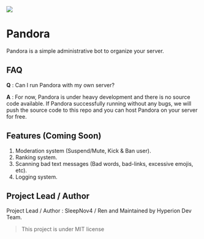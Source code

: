 [<img src="https://discordapp.com/api/guilds/553890772676640812/widget.png">](https://discord.gg/4U4k6bW)
# Pandora
Pandora is a simple administrative bot to organize your server.
## FAQ
**Q** : Can I run Pandora with my own server?

**A** : For now, Pandora is under heavy development and there is no source code available. If Pandora successfully running without any bugs, we will push the source code to this repo and you can host Pandora on your server for free.

## Features (Coming Soon)
1. Moderation system (Suspend/Mute, Kick & Ban user).
2. Ranking system.
3. Scanning bad text messages (Bad words, bad-links, excessive emojis, etc).
4. Logging system.
## Project Lead / Author
Project Lead / Author : SleepNov4 / Ren and Maintained by Hyperion Dev Team.
> This project is under MIT license
